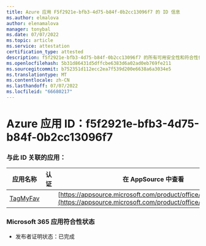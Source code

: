 ```yaml
---
title: Azure 应用 F5f2921e-bfb3-4d75-b84f-0b2cc13096f7 的 ID 信息
ms.author: elmalova
author: elenamalova
manager: tonybal
ms.date: 07/07/2022
ms.topic: article
ms.service: attestation
certification_type: attested
description: f5f2921e-bfb3-4d75-b84f-0b2cc13096f7 的所有可用安全性和符合性信息。
ms.openlocfilehash: 5b31d86431d5dffcbe6383d6a02ad0eb769fe211
ms.sourcegitcommit: b752351d112ecc2ea7f539d200e6638a6a3034e5
ms.translationtype: MT
ms.contentlocale: zh-CN
ms.lasthandoff: 07/07/2022
ms.locfileid: "66680217"
---
```

# <a name="azure-app-id-f5f2921e-bfb3-4d75-b84f-0b2cc13096f7"></a>Azure 应用 ID：f5f2921e-bfb3-4d75-b84f-0b2cc13096f7


### <a name="apps-associated-with-this-id"></a>与此 ID 关联的应用：
| **应用名称** | **认证** | **在 AppSource 中查看** |
|--------------|---------------|-----------------------|
| [TagMyFav](../forward/WA200002713.md) |  | [https://appsource.microsoft.com/product/office/WA200002713](https://appsource.microsoft.com/product/office/WA200002713) |

### <a name="microsoft-365-app-compliance-status"></a>Microsoft 365 应用符合性状态
- 发布者证明状态：已完成
